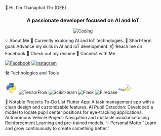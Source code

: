 👋 Hi, I'm Thanaphat Thr (DEE)
<h3 align="center">A passionate developer focused on AI and IoT</h3> <p align="center"> <img src="https://media1.tenor.com/m/t3YlogZLsjoAAAAd/embedded-security-for-internet-of-things.gif" alt="Coding" width="400"/> </p>
💡 About Me
🌱 Currently exploring AI and IoT technologies.
🎯 Short-term goal: Advance my skills in AI and IoT development.
📫 Reach me on Facebook
📄 Check out my resume
🔗 Connect with Me
<p align="left"> <a href="https://fb.com/thanaphat thr" target="_blank"><img src="https://img.icons8.com/color/48/000000/facebook-new.png" alt="Facebook"/></a> <a href="https://instagram.com/russdee__" target="_blank"><img src="https://img.icons8.com/color/48/000000/instagram-new.png" alt="Instagram"/></a> </p>
🛠️ Technologies and Tools
<p align="left"> <img src="https://raw.githubusercontent.com/devicons/devicon/master/icons/python/python-original.svg" alt="Python" width="40" height="40"/> <img src="https://www.vectorlogo.zone/logos/tensorflow/tensorflow-icon.svg" alt="TensorFlow" width="40" height="40"/> <img src="https://upload.wikimedia.org/wikipedia/commons/0/05/Scikit_learn_logo_small.svg" alt="Scikit-learn" width="40" height="40"/> <img src="https://www.vectorlogo.zone/logos/pocoo_flask/pocoo_flask-icon.svg" alt="Flask" width="40" height="40"/> <img src="https://www.vectorlogo.zone/logos/firebase/firebase-icon.svg" alt="Firebase" width="40" height="40"/> <img src="https://raw.githubusercontent.com/devicons/devicon/master/icons/mysql/mysql-original-wordmark.svg" alt="MySQL" width="40" height="40"/> </p>
📂 Notable Projects
To-Do List Flutter App: A task management app with a clean design and customizable features.
AI Pupil Detection: Developed a model to locate pupil center positions for eye-tracking applications.
Autonomous Vehicle Project: Navigation and obstacle avoidance using Reinforcement Learning and pre-trained models.
✨ Personal Motto
"Learn and grow continuously to create something better."

